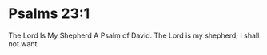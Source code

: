 # Psalms 23:1

The Lord Is My Shepherd A Psalm of David. The Lord is my shepherd; I shall not want.
